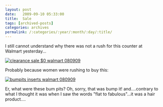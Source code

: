 ```yaml
---
layout: post
date:	2009-09-10 05:33:00
title:  Sale
tags: [archived-posts]
categories: archives
permalink: /:categories/:year/:month/:day/:title/
---
```

I still cannot understand why there was not a rush for this counter at Walmart yesterday...


<a href="http://s562.photobucket.com/albums/ss67/pugaippadam/?action=view&current=IMG_6074.jpg" target="_blank"><img src="http://i562.photobucket.com/albums/ss67/pugaippadam/IMG_6074.jpg" border="0" alt="clearance sale $0 walmart 080909"></a>

Probably because women were rushing to buy this:


<a href="http://s562.photobucket.com/albums/ss67/pugaippadam/?action=view&current=IMG_6075.jpg" target="_blank"><img src="http://i562.photobucket.com/albums/ss67/pugaippadam/IMG_6075.jpg" border="0" alt="bumpits inserts walmart 080909"></a>

Er, what were these bum pits? Oh, sorry, that was bump it! and....contrary to what I thought it was when I saw the words "flat to fabulous"...it was a hair product....
